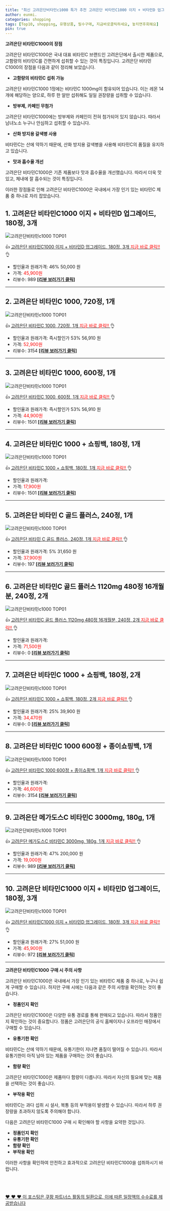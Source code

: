 ```yaml
---
title: "최신 고려은단비타민c1000 특가 추천 고려은단 비타민C1000 이지 + 비타민D 업그레이드, 180정, 3개 비교 장점"
author: eunmi.
categories: shopping
tags: [Top10, shopping, 유행상품, 필수구매, 지금바로클릭하세요, 놓치면후회해요]
pin: true
---
```

**고려은단 비타민C1000의 장점**

고려은단 비타민C1000은 국내 대표 비타민C 브랜드인 고려은단에서 출시한 제품으로, 고함량의 비타민C를 간편하게 섭취할 수 있는 것이 특징입니다. 고려은단 비타민C1000의 장점을 다음과 같이 정리해 보았습니다.

* **고함량의 비타민C 섭취 가능**

고려은단 비타민C1000 1정에는 비타민C 1000mg이 함유되어 있습니다. 이는 레몬 14개에 해당하는 양으로, 하루 한 알만 섭취해도 일일 권장량을 섭취할 수 있습니다.

* **방부제, 카페인 무첨가**

고려은단 비타민C1000에는 방부제와 카페인이 전혀 첨가되어 있지 않습니다. 따라서 남녀노소 누구나 안심하고 섭취할 수 있습니다.

* **산화 방지용 갈색병 사용**

비타민C는 산에 약하기 때문에, 산화 방지용 갈색병을 사용해 비타민C의 품질을 유지하고 있습니다.

* **맛과 흡수율 개선**

고려은단 비타민C1000은 기존 제품보다 맛과 흡수율을 개선했습니다. 따라서 더욱 맛있고, 체내에 잘 흡수되는 것이 특징입니다.

이러한 장점들로 인해 고려은단 비타민C1000은 국내에서 가장 인기 있는 비타민C 제품 중 하나로 자리 잡았습니다.

   

## 1. 고려은단 비타민C1000 이지 + 비타민D 업그레이드, 180정, 3개

![고려은단비타민c1000 TOP01](https://thumbnail6.coupangcdn.com/thumbnails/remote/230x230ex/image/vendor_inventory/1905/c477a150a27a89eeee58b7dda22b7d7bc317216f141ab8b1d936395fb610.png)


👍 [고려은단 비타민C1000 이지 + 비타민D 업그레이드, 180정, 3개 <font color=red> 지금 바로 클릭!! </font> ](https://link.coupang.com/re/AFFSDP?lptag=AF3617701&subid=GithubCoopas&pageKey=5307090358&traceid=V0-153&itemId=9188738966&vendorItemId=78008647843) 👌 


- 할인율과 원래가격: 46%  50,000   원
- 가격: <span style='color:red'>45,900원</span>
- 리뷰수: 989  [**[리뷰 보러가기 클릭]**](https://link.coupang.com/re/AFFSDP?lptag=AF3617701&subid=GithubCoopas&pageKey=5307090358&traceid=V0-153&itemId=9188738966&vendorItemId=78008647843)

---


   

## 2. 고려은단 비타민C 1000, 720정, 1개

![고려은단비타민c1000 TOP01](https://thumbnail8.coupangcdn.com/thumbnails/remote/230x230ex/image/vendor_inventory/e775/74dcd9bd61b53e11d973b54b4577f5b46195efff3c1bf797862a3d8d3721.jpg)


👍 [고려은단 비타민C 1000, 720정, 1개 <font color=red> 지금 바로 클릭!! </font> ](https://link.coupang.com/re/AFFSDP?lptag=AF3617701&subid=GithubCoopas&pageKey=7431508110&traceid=V0-153&itemId=324891&vendorItemId=82310782563) 👌 


- 할인율과 원래가격: 즉시할인가 53%  56,910   원
- 가격: <span style='color:red'>52,900원</span>
- 리뷰수: 3154  [**[리뷰 보러가기 클릭]**](https://link.coupang.com/re/AFFSDP?lptag=AF3617701&subid=GithubCoopas&pageKey=7431508110&traceid=V0-153&itemId=324891&vendorItemId=82310782563)

---


   

## 3. 고려은단 비타민C 1000, 600정, 1개

![고려은단비타민c1000 TOP01](https://thumbnail9.coupangcdn.com/thumbnails/remote/230x230ex/image/vendor_inventory/b690/8ed9c95a055e823ce903fa59be85e127dd9bf9f7c1f11adc1d8e14eb4b3b.jpg)


👍 [고려은단 비타민C 1000, 600정, 1개 <font color=red> 지금 바로 클릭!! </font> ](https://link.coupang.com/re/AFFSDP?lptag=AF3617701&subid=GithubCoopas&pageKey=7431508110&traceid=V0-153&itemId=6260161690&vendorItemId=82310832054) 👌 


- 할인율과 원래가격: 즉시할인가 53%  56,910   원
- 가격: <span style='color:red'>44,900원</span>
- 리뷰수: 1501  [**[리뷰 보러가기 클릭]**](https://link.coupang.com/re/AFFSDP?lptag=AF3617701&subid=GithubCoopas&pageKey=7431508110&traceid=V0-153&itemId=6260161690&vendorItemId=82310832054)

---


   

## 4. 고려은단 비타민C 1000 + 쇼핑백, 180정, 1개

![고려은단비타민c1000 TOP01](https://thumbnail9.coupangcdn.com/thumbnails/remote/230x230ex/image/retail/images/4703148579049300-059b6a35-47ce-41aa-918b-9a7958e85e8f.jpg)


👍 [고려은단 비타민C 1000 + 쇼핑백, 180정, 1개 <font color=red> 지금 바로 클릭!! </font> ](https://link.coupang.com/re/AFFSDP?lptag=AF3617701&subid=GithubCoopas&pageKey=7431508110&traceid=V0-153&itemId=13855063319&vendorItemId=3000235591) 👌 


- 할인율과 원래가격: 
- 가격: <span style='color:red'>17,900원</span>
- 리뷰수: 1501  [**[리뷰 보러가기 클릭]**](https://link.coupang.com/re/AFFSDP?lptag=AF3617701&subid=GithubCoopas&pageKey=7431508110&traceid=V0-153&itemId=13855063319&vendorItemId=3000235591)

---


   

## 5. 고려은단 비타민 C 골드 플러스, 240정, 1개

![고려은단비타민c1000 TOP01](https://thumbnail7.coupangcdn.com/thumbnails/remote/230x230ex/image/vendor_inventory/3076/833b451388f74ef0556d81f13bfde70fadb21ab2e42998f1cd7c655748b1.png)


👍 [고려은단 비타민 C 골드 플러스, 240정, 1개 <font color=red> 지금 바로 클릭!! </font> ](https://link.coupang.com/re/AFFSDP?lptag=AF3617701&subid=GithubCoopas&pageKey=6256392957&traceid=V0-153&itemId=6260129128&vendorItemId=81209834504) 👌 


- 할인율과 원래가격: 5%  31,650   원
- 가격: <span style='color:red'>37,900원</span>
- 리뷰수: 197  [**[리뷰 보러가기 클릭]**](https://link.coupang.com/re/AFFSDP?lptag=AF3617701&subid=GithubCoopas&pageKey=6256392957&traceid=V0-153&itemId=6260129128&vendorItemId=81209834504)

---


   

## 6. 고려은단 비타민C 골드 플러스 1120mg 480정 16개월분, 240정, 2개

![고려은단비타민c1000 TOP01](https://thumbnail7.coupangcdn.com/thumbnails/remote/230x230ex/image/vendor_inventory/fe76/3f18f0d1baed83b6992b93f63b9209a8497b2d8214c717866db8178a4ba6.png)


👍 [고려은단 비타민C 골드 플러스 1120mg 480정 16개월분, 240정, 2개 <font color=red> 지금 바로 클릭!! </font> ](https://link.coupang.com/re/AFFSDP?lptag=AF3617701&subid=GithubCoopas&pageKey=6256392957&traceid=V0-153&itemId=12923788961&vendorItemId=81209834522) 👌 


- 할인율과 원래가격: 
- 가격: <span style='color:red'>71,500원</span>
- 리뷰수: 0  [**[리뷰 보러가기 클릭]**](https://link.coupang.com/re/AFFSDP?lptag=AF3617701&subid=GithubCoopas&pageKey=6256392957&traceid=V0-153&itemId=12923788961&vendorItemId=81209834522)

---


   

## 7. 고려은단 비타민C 1000 + 쇼핑백, 180정, 2개

![고려은단비타민c1000 TOP01](https://thumbnail6.coupangcdn.com/thumbnails/remote/230x230ex/image/retail/images/1067807893167025-61055de8-347d-439a-a151-7b17ae6baf82.jpg)


👍 [고려은단 비타민C 1000 + 쇼핑백, 180정, 2개 <font color=red> 지금 바로 클릭!! </font> ](https://link.coupang.com/re/AFFSDP?lptag=AF3617701&subid=GithubCoopas&pageKey=7431508110&traceid=V0-153&itemId=7051958662&vendorItemId=84995746489) 👌 


- 할인율과 원래가격: 25%  39,900   원
- 가격: <span style='color:red'>34,470원</span>
- 리뷰수: 0  [**[리뷰 보러가기 클릭]**](https://link.coupang.com/re/AFFSDP?lptag=AF3617701&subid=GithubCoopas&pageKey=7431508110&traceid=V0-153&itemId=7051958662&vendorItemId=84995746489)

---


   

## 8. 고려은단 비타민C 1000 600정 + 종이쇼핑백, 1개

![고려은단비타민c1000 TOP01](https://thumbnail9.coupangcdn.com/thumbnails/remote/230x230ex/image/vendor_inventory/14e1/9c8244f75de2a2574db5a3c9afc7f13bd834a314e9a0371950e8bcab6ee5.jpg)


👍 [고려은단 비타민C 1000 600정 + 종이쇼핑백, 1개 <font color=red> 지금 바로 클릭!! </font> ](https://link.coupang.com/re/AFFSDP?lptag=AF3617701&subid=GithubCoopas&pageKey=7294664209&traceid=V0-153&itemId=18652353035&vendorItemId=85410617631) 👌 


- 할인율과 원래가격: 
- 가격: <span style='color:red'>46,600원</span>
- 리뷰수: 3154  [**[리뷰 보러가기 클릭]**](https://link.coupang.com/re/AFFSDP?lptag=AF3617701&subid=GithubCoopas&pageKey=7294664209&traceid=V0-153&itemId=18652353035&vendorItemId=85410617631)

---


   

## 9. 고려은단 메가도스C 비타민C 3000mg, 180g, 1개

![고려은단비타민c1000 TOP01](https://thumbnail8.coupangcdn.com/thumbnails/remote/230x230ex/image/retail/images/7191832528232798-ad245ede-68f5-4ba8-bf65-5095e993ce38.jpg)


👍 [고려은단 메가도스C 비타민C 3000mg, 180g, 1개 <font color=red> 지금 바로 클릭!! </font> ](https://link.coupang.com/re/AFFSDP?lptag=AF3617701&subid=GithubCoopas&pageKey=46208003&traceid=V0-153&itemId=18240724003&vendorItemId=85387691552) 👌 


- 할인율과 원래가격: 47%  200,000   원
- 가격: <span style='color:red'>19,000원</span>
- 리뷰수: 989  [**[리뷰 보러가기 클릭]**](https://link.coupang.com/re/AFFSDP?lptag=AF3617701&subid=GithubCoopas&pageKey=46208003&traceid=V0-153&itemId=18240724003&vendorItemId=85387691552)

---


   

## 10. 고려은단 비타민C1000 이지 + 비타민D 업그레이드, 180정, 3개

![고려은단비타민c1000 TOP01](https://thumbnail6.coupangcdn.com/thumbnails/remote/230x230ex/image/vendor_inventory/1905/c477a150a27a89eeee58b7dda22b7d7bc317216f141ab8b1d936395fb610.png)


👍 [고려은단 비타민C1000 이지 + 비타민D 업그레이드, 180정, 3개 <font color=red> 지금 바로 클릭!! </font> ](https://link.coupang.com/re/AFFSDP?lptag=AF3617701&subid=GithubCoopas&pageKey=5307090358&traceid=V0-153&itemId=9188738966&vendorItemId=78008647843) 👌 


- 할인율과 원래가격: 27%  51,000   원
- 가격: <span style='color:red'>45,900원</span>
- 리뷰수: 972  [**[리뷰 보러가기 클릭]**](https://link.coupang.com/re/AFFSDP?lptag=AF3617701&subid=GithubCoopas&pageKey=5307090358&traceid=V0-153&itemId=9188738966&vendorItemId=78008647843)

---
**고려은단 비타민C1000 구매 시 주의 사항**

고려은단 비타민C1000은 국내에서 가장 인기 있는 비타민C 제품 중 하나로, 누구나 쉽게 구매할 수 있습니다. 하지만 구매 시에는 다음과 같은 주의 사항을 확인하는 것이 좋습니다.

* **정품인지 확인**

고려은단 비타민C1000은 다양한 유통 경로를 통해 판매되고 있습니다. 따라서 정품인지 확인하는 것이 중요합니다. 정품은 고려은단의 공식 홈페이지나 오프라인 매장에서 구매할 수 있습니다.

* **유통기한 확인**

비타민C는 산에 약하기 때문에, 유통기한이 지나면 품질이 떨어질 수 있습니다. 따라서 유통기한이 아직 남아 있는 제품을 구매하는 것이 좋습니다.

* **함량 확인**

고려은단 비타민C1000은 제품마다 함량이 다릅니다. 따라서 자신의 필요에 맞는 제품을 선택하는 것이 좋습니다.

* **부작용 확인**

비타민C는 과다 섭취 시 설사, 복통 등의 부작용이 발생할 수 있습니다. 따라서 하루 권장량을 초과하지 않도록 주의해야 합니다.

다음은 고려은단 비타민C1000 구매 시 확인해야 할 사항을 요약한 것입니다.

* **정품인지 확인**
* **유통기한 확인**
* **함량 확인**
* **부작용 확인**

이러한 사항을 확인하여 안전하고 효과적으로 고려은단 비타민C1000을 섭취하시기 바랍니다.<br><br><br><br><br> [ ❤ ❤ ❤ 이 포스팅은 쿠팡 파트너스 활동의 일환으로, 이에 따른 일정액의 수수료를 제공받습니다](https://link.coupang.com/a/bcEFyh)